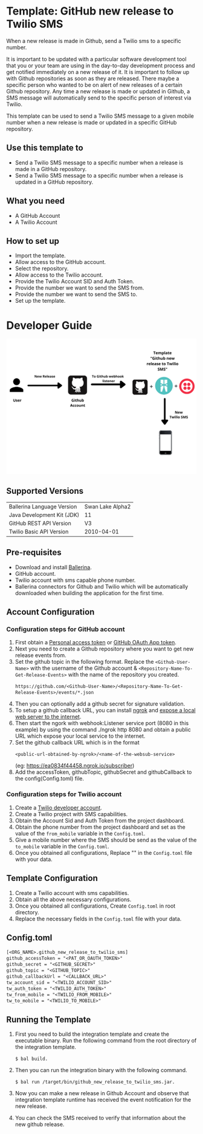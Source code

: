 # Template: GitHub new release to Twilio SMS
When a new release is made in Github, send a Twilio sms to a specific number.

It is important to be updated with a particular software development tool that you or your team are using in the day-to-day development process and get notified immediately on a new release of it. It is important to follow up with Github repositories as soon as they are released. There maybe a specific person who wanted to be on alert of new releases of a certain Github repository. Any time a new release is made or updated in Github, a SMS message will automatically send to the specific person of interest via Twilio. 

This template can be used to send a Twilio SMS message to a given mobile number when a new release is made or updated in a specific GitHub repository.

## Use this template to
- Send a Twilio SMS message to a specific number when a release is made in a GitHub repository.
- Send a Twilio SMS message to a specific number when a release is updated in a GitHub repository.

## What you need
- A GitHub Account
- A Twilio Account

## How to set up
- Import the template.
- Allow access to the GitHub account.
- Select the repository.
- Allow access to the Twilio account.
- Provide the Twilio Account SID and Auth Token.
- Provide the number we want to send the SMS from.
- Provide the number we want to send the SMS to.
- Set up the template. 

# Developer Guide
<p align="center">
<img src="./docs/images/template_flow.png?raw=true" alt="Github-Google Sheet Integration template overview"/>
</p>

## Supported Versions
<table>
  <tr>
   <td>Ballerina Language Version
   </td>
   <td>Swan Lake Alpha2
   </td>
  </tr>
  <tr>
   <td>Java Development Kit (JDK)
   </td>
   <td>11
   </td>
  </tr>
  <tr>
   <td>GitHub REST API Version
   </td>
   <td>V3
   </td>
  </tr>
  <tr>
   <td>Twilio Basic API Version
   </td>
   <td>2010-04-01 
   </td>
  </tr>
</table>

## Pre-requisites
* Download and install [Ballerina](https://ballerinalang.org/downloads/).
* GitHub account.
* Twilio account with sms capable phone number.
* Ballerina connectors for Github and Twilio which will be automatically downloaded when building the application for the first time.


## Account Configuration
### Configuration steps for GitHub account
1. First obtain a [Personal access token](https://docs.github.com/en/github/authenticating-to-github/creating-a-personal-access-token) or [GitHub OAuth App token](https://docs.github.com/en/developers/apps/creating-an-oauth-app).
2. Next you need to create a Github repository where you want to get new release events from.
3. Set the github topic in the following format. Replace the `<Github-User-Name>` with the username of the Github account &
`<Repository-Name-To-Get-Release-Events>` with the name of the repository you created.
    ```
    https://github.com/<Github-User-Name>/<Repository-Name-To-Get-Release-Events>/events/*.json
    ```
4. Then you can optionally add a github secret for signature validation.
5. To setup a github callback URL, you can install [ngrok](https://ngrok.com/download) and [expose a local web server to 
the internet](https://ngrok.com/docs).
6. Then start the ngork with webhook:Listener service port (8080 in this example) by using the command ./ngrok http 8080 
and obtain a public URL which expose your local service to the internet.
7. Set the github callback URL which is in the format 
    ```
    <public-url-obtained-by-ngrok>/<name-of-the-websub-service>
    ```
    (eg: https://ea0834f44458.ngrok.io/subscriber)
8. Add the accessToken, githubTopic, githubSecret and githubCallback to the config(Config.toml) file.

### Configuration steps for Twilio account

1. Create a [Twilio developer account](https://www.twilio.com/). 
2. Create a Twilio project with SMS capabilities.
3. Obtain the Account Sid and Auth Token from the project dashboard.
4. Obtain the phone number from the project dashboard and set as the value of the `from_mobile` variable in the `Config.toml`.
5. Give a mobile number where the SMS should be send as the value of the `to_mobile` variable in the `Config.toml`.
6. Once you obtained all configurations, Replace "" in the `Config.toml` file with your data.

## Template Configuration
1. Create a Twilio account with sms capabilities.
2. Obtain all the above necessary configurations.
3. Once you obtained all configurations, Create `Config.toml` in root directory.
4. Replace the necessary fields in the `Config.toml` file with your data.

## Config.toml 
```
[<ORG_NAME>.github_new_release_to_twilio_sms]
github_accessToken = "<PAT_OR_OAUTH_TOKEN>"
github_secret = "<GITHUB_SECRET>"
github_topic = "<GITHUB_TOPIC>"
github_callbackUrl = "<CALLBACK_URL>"
tw_account_sid = "<TWILIO_ACCOUNT_SID>"  
tw_auth_token = "<TWILIO_AUTH_TOKEN>"  
tw_from_mobile = "<TWILIO_FROM_MOBILE>"  
tw_to_mobile = "<TWILIO_TO_MOBILE>" 
```

## Running the Template
1. First you need to build the integration template and create the executable binary. Run the following command from the 
root directory of the integration template. 
    ```
    $ bal build. 
    ```

2. Then you can run the integration binary with the following command. 
    ```
    $ bal run /target/bin/github_new_release_to_twilio_sms.jar. 
    ```

3. Now you can make a new release in Github Account and observe that integration template runtime has received the event 
notification for the new release.

4. You can check the SMS received to verify that information about the new github release. 
